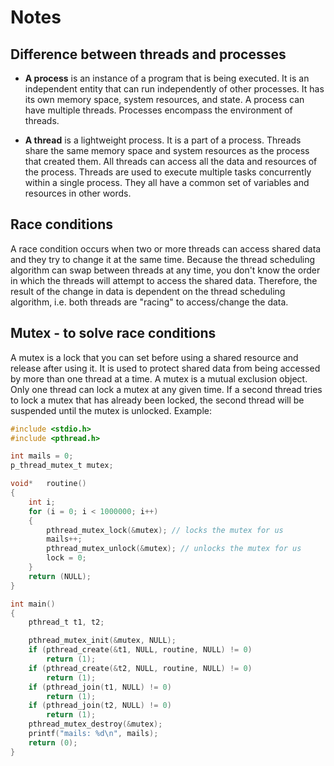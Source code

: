 # Notes

## Difference between threads and processes

- **A process** is an instance of a program that is being executed. It is an independent entity that can run independently of other processes. It has its own memory space, system resources, and state. A process can have multiple threads. Processes encompass the environment of threads.

- **A thread** is a lightweight process. It is a part of a process. Threads share the same memory space and system resources as the process that created them. All threads can access all the data and resources of the process. Threads are used to execute multiple tasks concurrently within a single process. They all have a common set of variables and resources in other words.

## Race conditions

A race condition occurs when two or more threads can access shared data and they try to change it at the same time. Because the thread scheduling algorithm can swap between threads at any time, you don't know the order in which the threads will attempt to access the shared data. Therefore, the result of the change in data is dependent on the thread scheduling algorithm, i.e. both threads are "racing" to access/change the data.

## Mutex - to solve race conditions

A mutex is a lock that you can set before using a shared resource and release after using it. It is used to protect shared data from being accessed by more than one thread at a time. A mutex is a mutual exclusion object. Only one thread can lock a mutex at any given time. If a second thread tries to lock a mutex that has already been locked, the second thread will be suspended until the mutex is unlocked.
Example:
```c
#include <stdio.h>
#include <pthread.h>

int mails = 0;
p_thread_mutex_t mutex;

void*	routine()
{
	int i;
	for (i = 0; i < 1000000; i++)
	{
		pthread_mutex_lock(&mutex); // locks the mutex for us
		mails++;
		pthread_mutex_unlock(&mutex); // unlocks the mutex for us
		lock = 0;
	}
	return (NULL);
}

int main()
{
	pthread_t t1, t2;

	pthread_mutex_init(&mutex, NULL);
	if (pthread_create(&t1, NULL, routine, NULL) != 0)
		return (1);
	if (pthread_create(&t2, NULL, routine, NULL) != 0)
		return (1);
	if (pthread_join(t1, NULL) != 0)
		return (1);
	if (pthread_join(t2, NULL) != 0)
		return (1);
	pthread_mutex_destroy(&mutex);
	printf("mails: %d\n", mails);
	return (0);
}
```